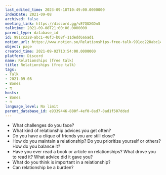 ```yaml
---
last_edited_time: 2023-09-18T10:49:00.0000000
indexDate: 2021-09-08
archived: false
meeting_link: https://discord.gg/vE7QUXGDnS
talktime: 2021-09-08T21:00:00.0000000
parent_type: database_id
id: 991cc228-abc1-46f3-b08f-11dedd6a6ad1
notion_url: https://www.notion.so/Relationships-free-talk-991cc228abc146f3b08f11dedd6a6ad1
object: page
created_time: 2021-09-02T13:54:00.0000000
platform: Discord
name: Relationships (free talk)
title: Relationships (free talk)
tags:
- Talk
- 2021-09-08
- Bones
- π
hosts:
- Bones
- π
language_level: No limit
parent_database_id: e9339446-880f-4ef0-8ad7-8ad1f507dded
---
```



   - What challenges do you face?
   - What kind of relationship advices you get often?
   - Do you have a clique of friends you are still close?
   - How do you maintain a relationship? Do you prioritize yourself or others? How do you balance it?
   - Have you ever read a book or article on relationships? What drove you to read it? What advice did it gave you?
   - What do you think is important in a relationship?
   - Can relationship be a burden?











